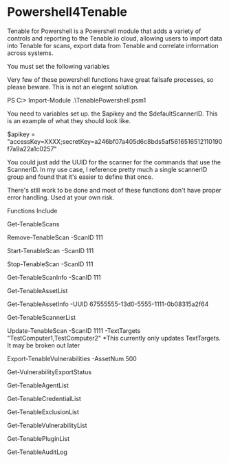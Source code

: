 # Powershell4Tenable

Tenable for Powershell is a Powershell module that adds a variety of controls and reporting to the Tenable.io cloud, allowing users to import data into Tenable for scans, export data from Tenable and correlate information across systems.

You must set the following variables

Very few of these powershell functions have great failsafe processes, so please beware. This is not an elegent solution. 

PS C:\> Import-Module .\TenablePowershell.psm1

You need to variables set up. the $apikey and the $defaultScannerID. This is an example of what they should look like. 

$apikey = "accessKey=XXXX;secretKey=a246bf07a405d6c8bds5af5616516512110190f7a9a22a1c0257"

You could just add the UUID for the scanner for the commands that use the ScannerID. In my use case, I reference pretty much a single scannerID group and found that it's easier to define that once. 

There's still work to be done and most of these functions don't have proper error handling. Used at your own risk.

Functions Include

Get-TenableScans

Remove-TenableScan -ScanID 111

Start-TenableScan -ScanID 111

Stop-TenableScan -ScanID 111

Get-TenableScanInfo -ScanID 111

Get-TenableAssetList

Get-TenableAssetInfo -UUID 67555555-13d0-5555-1111-0b08315a2f64

Get-TenableScannerList

Update-TenableScan -ScanID 1111 -TextTargets "TestComputer1,TestComputer2"  *This currently only updates TextTargets. It may be broken out later

Export-TenableVulnerabilities -AssetNum 500

Get-VulnerabilityExportStatus 

Get-TenableAgentList

Get-TenableCredentialList

Get-TenableExclusionList

Get-TenableVulnerabilityList

Get-TenablePluginList

Get-TenableAuditLog
